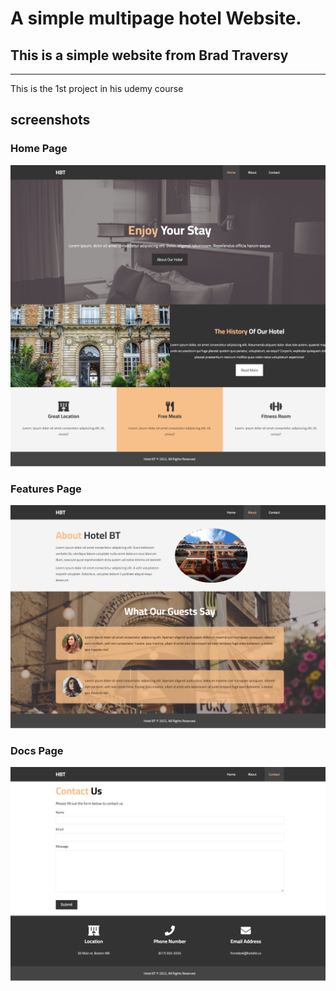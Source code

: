 # A simple multipage hotel Website.

## This is a simple website from **Brad Traversy**

---

This is the 1st project in his udemy course

## screenshots

### Home Page

![Home Page](./imgs/home-screenshot.png)

### Features Page

![About Page](./imgs/about-screenshot.png)

### Docs Page

![Contact Page](./imgs/contact-screenshot.png)
